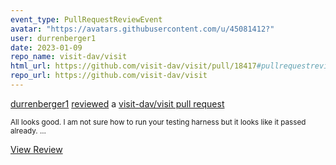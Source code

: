```yaml
---
event_type: PullRequestReviewEvent
avatar: "https://avatars.githubusercontent.com/u/45081412?"
user: durrenberger1
date: 2023-01-09
repo_name: visit-dav/visit
html_url: https://github.com/visit-dav/visit/pull/18417#pullrequestreview-1241153272
repo_url: https://github.com/visit-dav/visit
---
```


<a href='https://github.com/durrenberger1' target='_blank'>durrenberger1</a> <a href='https://github.com/visit-dav/visit/pull/18417#pullrequestreview-1241153272' target='_blank'>reviewed</a> a <a href='https://github.com/visit-dav/visit/pull/18417' target='_blank'>visit-dav/visit pull request</a>

<small>All looks good.  I am not sure how to run your testing harness but it looks like it passed already. ...</small>

<a href='https://github.com/visit-dav/visit/pull/18417#pullrequestreview-1241153272' target='_blank'>View Review</a>